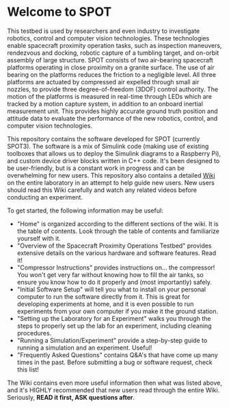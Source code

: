 # Welcome to SPOT

This testbed is used by researchers and even industry to investigate robotics, control and computer vision technologies. These technologies enable spacecraft proximity operation tasks, such as inspection maneuvers, rendezvous and docking, robotic capture of a tumbling target, and on-orbit assembly of large structure. SPOT consists of two air-bearing spacecraft platforms operating in close proximity on a granite surface. The use of air bearing on the platforms reduces the friction to a negligible level. All three platforms are actuated by compressed air expelled through small air nozzles, to provide three degree-of-freedom (3DOF) control authority. The motion of the platforms is measured in real-time through LEDs which are tracked by a motion capture system, in addition to an onboard inertial measurement unit. This provides highly accurate ground truth position and attitude data to evaluate the performance of the new robotics, control, and computer vision technologies.

This repository contains the software developed for SPOT (currently SPOT3). The software is a mix of Simulink code (making use of existing toolboxes that allows us to deploy the Simulink diagrams to a Raspberry Pi), and custom device driver blocks written in C++ code. It's been designed to be user-friendly, but is a constant work in progress and can be overwhelming for new users. This repository also contains a detailed [Wiki](https://github.com/Carleton-SRCL/SPOT/wiki) on the entire laboratory in an attempt to help guide new users. New users should read this Wiki carefully and watch any related videos before conducting an experiment. 

To get started, the following information may be useful:
  - "Home" is organized according to the different sections of the wiki. It is the table of contents. Look through the table of contents and familiarize yourself with it.
  - "Overview of the Spacecraft Proximity Operations Testbed" provides extensive details on the various hardware and software features. Read it!
  - "Compressor Instructions" provides instructions on... the compressor! You won't get very far without knowing how to fill the air tanks, so ensure you know how to do it properly and (most importantly) safely.
  - "Initial Software Setup" will tell you what to install on your personal computer to run the software directly from it. This is great for developing experiments at home, and it is even possible to run experiments from your own computer if you make it the ground station.
  - "Setting up the Laboratory for an Experiment" walks you through the steps to properly set up the lab for an experiment, including cleaning procedures.
  - "Running a Simulation/Experiment" provide a step-by-step guide to running a simulation and an experiment. Useful!
  - "Frequently Asked Questions" contains Q&A's that have come up many times in the past. Before submitting a bug or software request, check this list!

The Wiki contains even more useful information then what was listed above, and it's HIGHLY recommended that new users read through the entire Wiki. Seriously, **READ it first, ASK questions after**.

